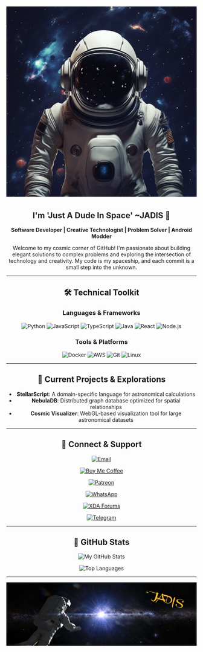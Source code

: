 <div align="center">

# ![Banner](./assets/AI_ART_1751514976008.jpg)

## I'm 'Just A Dude In Space' ~JADIS 🚀

**Software Developer | Creative Technologist | Problem Solver | Android Modder**

Welcome to my cosmic corner of GitHub! I'm passionate about building elegant solutions to complex problems and exploring the intersection of technology and creativity. My code is my spaceship, and each commit is a small step into the unknown.

---

## 🛠 Technical Toolkit

### Languages & Frameworks
![Python](https://img.shields.io/badge/-Python-3776AB?style=flat&logo=python&logoColor=white)
![JavaScript](https://img.shields.io/badge/-JavaScript-F7DF1E?style=flat&logo=javascript&logoColor=black)
![TypeScript](https://img.shields.io/badge/-TypeScript-3178C6?style=flat&logo=typescript&logoColor=white)
![Java](https://img.shields.io/badge/-Java-007396?style=flat&logo=java&logoColor=white)
![React](https://img.shields.io/badge/-React-61DAFB?style=flat&logo=react&logoColor=black)
![Node.js](https://img.shields.io/badge/-Node.js-339933?style=flat&logo=node.js&logoColor=white)

### Tools & Platforms
![Docker](https://img.shields.io/badge/-Docker-2496ED?style=flat&logo=docker&logoColor=white)
![AWS](https://img.shields.io/badge/-AWS-232F3E?style=flat&logo=amazon-aws&logoColor=white)
![Git](https://img.shields.io/badge/-Git-F05032?style=flat&logo=git&logoColor=white)
![Linux](https://img.shields.io/badge/-Linux-FCC624?style=flat&logo=linux&logoColor=black)

---

## 🌌 Current Projects & Explorations

- **StellarScript**: A domain-specific language for astronomical calculations
- **NebulaDB**: Distributed graph database optimized for spatial relationships
- **Cosmic Visualizer**: WebGL-based visualization tool for large astronomical datasets

---

## 📡 Connect & Support

[![Email](https://img.shields.io/badge/-justadudeinspace4242%40hotmail.com-D14836?style=flat&logo=mail&logoColor=white)](mailto:justadudeinspace4242@hotmail.com)

[![Buy Me Coffee](https://img.shields.io/badge/-Buy%20Me%20a%20Coffee-FFDD00?style=flat&logo=buymeacoffee&logoColor=black)](https://coff.ee/justadudeinspace)

[![Patreon](https://img.shields.io/badge/-Support%20on%20Patreon-F96854?style=flat&logo=patreon&logoColor=white)](https://patreon.com/Justadudeinspace)

[![WhatsApp](https://img.shields.io/badge/-WhatsApp-25D366?style=flat&logo=whatsapp&logoColor=white)](https://wa.me/qr/2U7KLB2ACFNYF1)

[![XDA Forums](https://img.shields.io/badge/-XDA%20Forums-EA7100?style=flat&logo=xda-developers&logoColor=white)](https://xdaforums.com/m/justadudeinspace.12852395/)

[![Telegram](https://img.shields.io/badge/-Telegram-26A5E4?style=flat&logo=telegram&logoColor=white)](https://t.me/Justadudeinspsce)

---

## 🚀 GitHub Stats

![My GitHub Stats](https://github-readme-stats.vercel.app/api?username=justadudeinspace&show_icons=true&theme=dark)

![Top Languages](https://github-readme-stats.vercel.app/api/top-langs/?username=justadudeinspace&layout=compact&theme=dark)

---

![Signature](./assets/naut.png)

</div>
